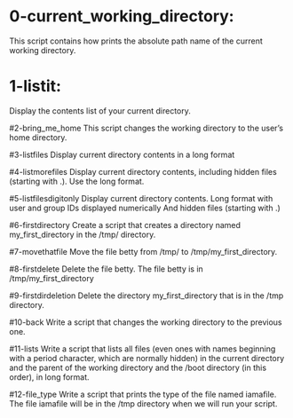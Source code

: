 # 0-current_working_directory: 
This script contains how prints the absolute path name of the current working directory.

# 1-listit:
Display the contents list of your current directory.

#2-bring_me_home
This script changes the working directory to the user’s home directory.

#3-listfiles
Display current directory contents in a long format

#4-listmorefiles
Display current directory contents, including hidden files (starting with .). Use the long format.

#5-listfilesdigitonly
Display current directory contents.
Long format
with user and group IDs displayed numerically
And hidden files (starting with .)

#6-firstdirectory
Create a script that creates a directory named my_first_directory in the /tmp/ directory.

#7-movethatfile
Move the file betty from /tmp/ to /tmp/my_first_directory.

#8-firstdelete
Delete the file betty.
The file betty is in /tmp/my_first_directory

#9-firstdirdeletion
Delete the directory my_first_directory that is in the /tmp directory.

#10-back
Write a script that changes the working directory to the previous one.

#11-lists
Write a script that lists all files (even ones with names beginning with a period character, which are normally hidden) in the current directory and the parent of the working directory and the /boot directory (in this order), in long format.

#12-file_type
Write a script that prints the type of the file named iamafile. The file iamafile will be in the /tmp directory when we will run your script.
